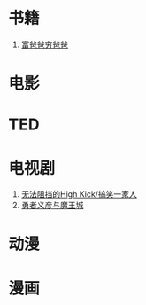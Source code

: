 # 书籍
1. [富爸爸穷爸爸](http://book.douban.com/subject/6438293/) 

# 电影

# TED

# 电视剧
1. [无法阻挡的High Kick/搞笑一家人](http://movie.douban.com/subject/2360882/)
2. [勇者义彦与魔王城](http://movie.douban.com/subject/6402151/)

# 动漫

# 漫画
